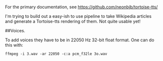 For the primary documentation, see https://github.com/neonbjb/tortoise-tts/

I'm trying to build out a easy-ish to use pipeline to take Wikipedia articles and generate a Tortoise-tts rendering of them. Not quite usable yet!

##Voices. 

To add voices they have to be in 22050 Hz 32-bit float format. One can do this with:

`ffmpeg -i 3.wav -ar 22050 -c:a pcm_f32le 3o.wav`
